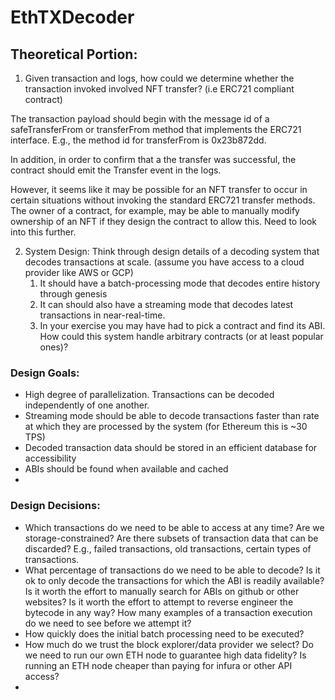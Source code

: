 # EthTXDecoder

## **Theoretical Portion:**

1. Given transaction and logs, how could we determine whether the transaction invoked involved NFT transfer? (i.e ERC721 compliant contract) 

The transaction payload should begin with the message id of a safeTransferFrom or transferFrom method that implements the ERC721 interface. E.g., the method id for transferFrom is 0x23b872dd.

In addition, in order to confirm that a the transfer was successful, the contract should emit the Transfer event in the logs. 

However, it seems like it may be possible for an NFT transfer to occur in certain situations without invoking the standard ERC721 transfer methods. The owner of a contract, for example, may be able to manually modify ownership of an NFT if they design the contract to allow this. Need to look into this further.

2. System Design: Think through design details of a decoding system that decodes transactions at scale. (assume you have access to a cloud provider like AWS or GCP)
    1. It should have a batch-processing mode that decodes entire history through genesis
    2. It can should also have a streaming mode that decodes latest transactions in near-real-time.
    3. In your exercise you may have had to pick a contract and find its ABI. How could this system handle arbitrary contracts (or at least popular ones)?


### Design Goals: 
- High degree of parallelization. Transactions can be decoded independently of one another.
- Streaming mode should be able to decode transactions faster than rate at which they are processed by the system (for Ethereum this is ~30 TPS)
- Decoded transaction data should be stored in an efficient database for accessibility
- ABIs should be found when available and cached
- 

### Design Decisions:
- Which transactions do we need to be able to access at any time? Are we storage-constrained? Are there subsets of transaction data that can be discarded? E.g., failed transactions, old transactions, certain types of transactions. 
- What percentage of transactions do we need to be able to decode? Is it ok to only decode the transactions for which the ABI is readily available? Is it worth the effort to manually search for ABIs on github or other websites? Is it worth the effort to attempt to reverse engineer the bytecode in any way? How many examples of a transaction execution do we need to see before we attempt it? 
- How quickly does the initial batch processing need to be executed?  
- How much do we trust the block explorer/data provider we select? Do we need to run our own ETH node to guarantee high data fidelity? Is running an ETH node cheaper than paying for infura or other API access? 
- 














